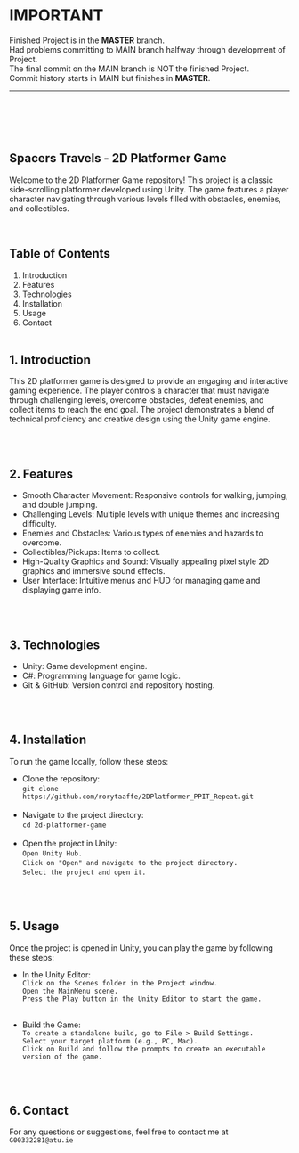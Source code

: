 # IMPORTANT <br>
Finished Project is in the **MASTER** branch.     
Had problems committing to MAIN branch halfway through development of Project.  
The final commit on the MAIN branch is NOT the finished Project.   
Commit history starts in MAIN but finishes in **MASTER**. <br> 

---
<br> <br>

<br>

## Spacers Travels - 2D Platformer Game   
   
Welcome to the 2D Platformer Game repository! This project is a classic side-scrolling platformer developed using Unity. The game features a player character navigating through various levels filled with obstacles, enemies, and collectibles.


<br>

## Table of Contents <br>
1. Introduction <br>
2. Features <br>
3. Technologies <br>
4. Installation <br>
5. Usage <br>
6. Contact
  <br><br>

## 1. Introduction <br>
This 2D platformer game is designed to provide an engaging and interactive gaming experience. The player controls a character that must navigate through challenging levels, overcome obstacles, defeat enemies, and collect items to reach the end goal. The project demonstrates a blend of technical proficiency and creative design using the Unity game engine.

<br><br>
## 2. Features
- Smooth Character Movement: Responsive controls for walking, jumping, and double jumping.
- Challenging Levels: Multiple levels with unique themes and increasing difficulty.
- Enemies and Obstacles: Various types of enemies and hazards to overcome.
- Collectibles/Pickups: Items to collect.
- High-Quality Graphics and Sound: Visually appealing pixel style 2D graphics and immersive sound effects.
- User Interface: Intuitive menus and HUD for managing game and displaying game info.

<br><br>
## 3. Technologies
- Unity: Game development engine.
- C#: Programming language for game logic.
- Git & GitHub: Version control and repository hosting.

<br><br>
## 4. Installation <br>
To run the game locally, follow these steps:
- Clone the repository: <br>
`git clone https://github.com/rorytaaffe/2DPlatformer_PPIT_Repeat.git` <br><br>
- Navigate to the project directory: <br>
`cd 2d-platformer-game` <br><br>
- Open the project in Unity:<br>
`Open Unity Hub.` <br>
`Click on "Open" and navigate to the project directory.` <br>
`Select the project and open it.`

<br><br>
## 5. Usage <br>
Once the project is opened in Unity, you can play the game by following these steps: <br>
- In the Unity Editor: <br>
`Click on the Scenes folder in the Project window.` <br>
`Open the MainMenu scene.` <br>
`Press the Play button in the Unity Editor to start the game.` <br><br>

- Build the Game: <br>
`To create a standalone build, go to File > Build Settings.` <br>
`Select your target platform (e.g., PC, Mac).` <br>
`Click on Build and follow the prompts to create an executable version of the game.`

<br><br>
## 6. Contact <br>
For any questions or suggestions, feel free to contact me at `G00332281@atu.ie`









